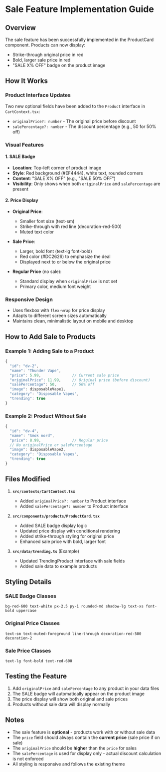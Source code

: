 # Sale Feature Implementation Guide

## Overview
The sale feature has been successfully implemented in the ProductCard component. Products can now display:
- Strike-through original price in red
- Bold, larger sale price in red
- "SALE X% OFF" badge on the product image

## How It Works

### Product Interface Updates
Two new optional fields have been added to the `Product` interface in `CartContext.tsx`:
- `originalPrice?: number` - The original price before discount
- `salePercentage?: number` - The discount percentage (e.g., 50 for 50% off)

### Visual Features

#### 1. SALE Badge
- **Location**: Top-left corner of product image
- **Style**: Red background (#EF4444), white text, rounded corners
- **Content**: "SALE X% OFF" (e.g., "SALE 50% OFF")
- **Visibility**: Only shows when both `originalPrice` and `salePercentage` are present

#### 2. Price Display
- **Original Price**: 
  - Smaller font size (text-sm)
  - Strike-through with red line (decoration-red-500)
  - Muted text color
  
- **Sale Price**:
  - Larger, bold font (text-lg font-bold)
  - Red color (#DC2626) to emphasize the deal
  - Displayed next to or below the original price

- **Regular Price** (no sale):
  - Standard display when `originalPrice` is not set
  - Primary color, medium font weight

### Responsive Design
- Uses flexbox with `flex-wrap` for price display
- Adapts to different screen sizes automatically
- Maintains clean, minimalistic layout on mobile and desktop

## How to Add Sale to Products

### Example 1: Adding Sale to a Product
```typescript
{
  "id": "dv-2",
  "name": "Thunder Vape",
  "price": 5.99,              // Current sale price
  "originalPrice": 11.99,     // Original price (before discount)
  "salePercentage": 50,       // 50% off
  "image": disposableVape1,
  "category": "Disposable Vapes",
  "trending": true
}
```

### Example 2: Product Without Sale
```typescript
{
  "id": "dv-4",
  "name": "Smok nord",
  "price": 8.99,              // Regular price
  // No originalPrice or salePercentage
  "image": disposableVape2,
  "category": "Disposable Vapes",
  "trending": true
}
```

## Files Modified

1. **`src/contexts/CartContext.tsx`**
   - Added `originalPrice?: number` to Product interface
   - Added `salePercentage?: number` to Product interface

2. **`src/components/products/ProductCard.tsx`**
   - Added SALE badge display logic
   - Updated price display with conditional rendering
   - Added strike-through styling for original price
   - Enhanced sale price with bold, larger font

3. **`src/data/trending.ts`** (Example)
   - Updated TrendingProduct interface with sale fields
   - Added sale data to example products

## Styling Details

### SALE Badge Classes
```
bg-red-600 text-white px-2.5 py-1 rounded-md shadow-lg text-xs font-bold uppercase
```

### Original Price Classes
```
text-sm text-muted-foreground line-through decoration-red-500 decoration-2
```

### Sale Price Classes
```
text-lg font-bold text-red-600
```

## Testing the Feature

1. Add `originalPrice` and `salePercentage` to any product in your data files
2. The SALE badge will automatically appear on the product image
3. The price display will show both original and sale prices
4. Products without sale data will display normally

## Notes

- The sale feature is **optional** - products work with or without sale data
- The `price` field should always contain the **current price** (sale price if on sale)
- The `originalPrice` should be **higher** than the `price` for sales
- The `salePercentage` is used for display only - actual discount calculation is not enforced
- All styling is responsive and follows the existing theme
